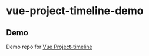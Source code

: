 # vue-project-timeline-demo

## Demo
Demo repo for [Vue Project-timeline](https://github.com/gerwinov/vue-project-timeline)
